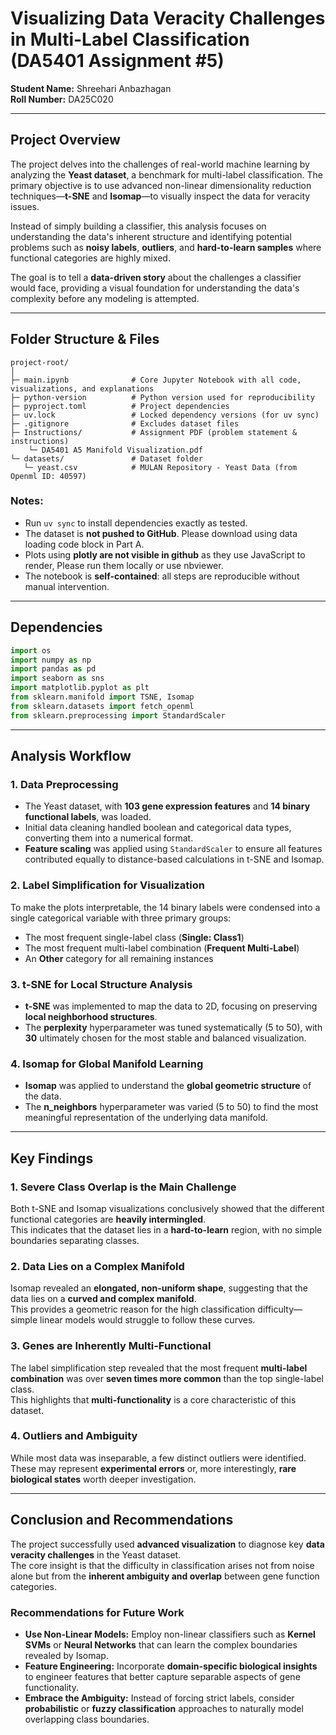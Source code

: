 # **Visualizing Data Veracity Challenges in Multi-Label Classification (DA5401 Assignment #5)**

**Student Name:** Shreehari Anbazhagan\
**Roll Number:** DA25C020

---

## Project Overview

The project delves into the challenges of real-world machine learning by analyzing the **Yeast dataset**, a benchmark for multi-label classification. The primary objective is to use advanced non-linear dimensionality reduction techniques—**t-SNE** and **Isomap**—to visually inspect the data for veracity issues.  

Instead of simply building a classifier, this analysis focuses on understanding the data's inherent structure and identifying potential problems such as **noisy labels**, **outliers**, and **hard-to-learn samples** where functional categories are highly mixed.

The goal is to tell a **data-driven story** about the challenges a classifier would face, providing a visual foundation for understanding the data's complexity before any modeling is attempted.

---

## Folder Structure & Files

```
project-root/
│
├─ main.ipynb              # Core Jupyter Notebook with all code, visualizations, and explanations
├─ python-version          # Python version used for reproducibility
├─ pyproject.toml          # Project dependencies
├─ uv.lock                 # Locked dependency versions (for uv sync)
├─ .gitignore              # Excludes dataset files
├─ Instructions/           # Assignment PDF (problem statement & instructions)
    └─ DA5401 A5 Manifold Visualization.pdf
└─ datasets/               # Dataset folder
   └─ yeast.csv            # MULAN Repository - Yeast Data (from Openml ID: 40597)
```

### Notes:

* Run `uv sync` to install dependencies exactly as tested.
* The dataset is **not pushed to GitHub**. Please download using data loading code block in Part A.
* Plots using **plotly are not visible in github** as they use JavaScript to render, Please run them locally or use nbviewer.
* The notebook is **self-contained**: all steps are reproducible without manual intervention.

---

## Dependencies

```python
import os
import numpy as np
import pandas as pd
import seaborn as sns
import matplotlib.pyplot as plt
from sklearn.manifold import TSNE, Isomap
from sklearn.datasets import fetch_openml
from sklearn.preprocessing import StandardScaler
```

---

## Analysis Workflow

### 1. Data Preprocessing
- The Yeast dataset, with **103 gene expression features** and **14 binary functional labels**, was loaded.  
- Initial data cleaning handled boolean and categorical data types, converting them into a numerical format.  
- **Feature scaling** was applied using `StandardScaler` to ensure all features contributed equally to distance-based calculations in t-SNE and Isomap.

### 2. Label Simplification for Visualization
To make the plots interpretable, the 14 binary labels were condensed into a single categorical variable with three primary groups:
- The most frequent single-label class (**Single: Class1**)
- The most frequent multi-label combination (**Frequent Multi-Label**)
- An **Other** category for all remaining instances

### 3. t-SNE for Local Structure Analysis
- **t-SNE** was implemented to map the data to 2D, focusing on preserving **local neighborhood structures**.  
- The **perplexity** hyperparameter was tuned systematically (5 to 50), with **30** ultimately chosen for the most stable and balanced visualization.

### 4. Isomap for Global Manifold Learning
- **Isomap** was applied to understand the **global geometric structure** of the data.  
- The **n_neighbors** hyperparameter was varied (5 to 50) to find the most meaningful representation of the underlying data manifold.

---

## Key Findings

### 1. Severe Class Overlap is the Main Challenge
Both t-SNE and Isomap visualizations conclusively showed that the different functional categories are **heavily intermingled**.  
This indicates that the dataset lies in a **hard-to-learn** region, with no simple boundaries separating classes.

### 2. Data Lies on a Complex Manifold
Isomap revealed an **elongated, non-uniform shape**, suggesting that the data lies on a **curved and complex manifold**.  
This provides a geometric reason for the high classification difficulty—simple linear models would struggle to follow these curves.

### 3. Genes are Inherently Multi-Functional
The label simplification step revealed that the most frequent **multi-label combination** was over **seven times more common** than the top single-label class.  
This highlights that **multi-functionality** is a core characteristic of this dataset.

### 4. Outliers and Ambiguity
While most data was inseparable, a few distinct outliers were identified.  
These may represent **experimental errors** or, more interestingly, **rare biological states** worth deeper investigation.

---

## Conclusion and Recommendations

The project successfully used **advanced visualization** to diagnose key **data veracity challenges** in the Yeast dataset.  
The core insight is that the difficulty in classification arises not from noise alone but from the **inherent ambiguity and overlap** between gene function categories.

### Recommendations for Future Work
- **Use Non-Linear Models:** Employ non-linear classifiers such as **Kernel SVMs** or **Neural Networks** that can learn the complex boundaries revealed by Isomap.  
- **Feature Engineering:** Incorporate **domain-specific biological insights** to engineer features that better capture separable aspects of gene functionality.  
- **Embrace the Ambiguity:** Instead of forcing strict labels, consider **probabilistic** or **fuzzy classification** approaches to naturally model overlapping class boundaries.